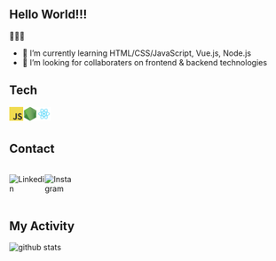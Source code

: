 ## Hello World!!!
👋👋👋


- 🌱 I’m currently learning HTML/CSS/JavaScript, Vue.js, Node.js 
- 👯 I’m looking for collaboraters on frontend & backend technologies

## Tech
<img align="left" src="https://raw.githubusercontent.com/github/explore/80688e429a7d4ef2fca1e82350fe8e3517d3494d/topics/javascript/javascript.png" width="25" height="25" />
<img align="left" src="https://raw.githubusercontent.com/github/explore/80688e429a7d4ef2fca1e82350fe8e3517d3494d/topics/nodejs/nodejs.png" width="25" height="25" />
<img align="left" src="https://raw.githubusercontent.com/github/explore/80688e429a7d4ef2fca1e82350fe8e3517d3494d/topics/react/react.png" width="25" height="25" />

<br/>
<br/>

## Contact
<div>
  <br/>
  <a href="https://www.linkedin.com/in/sametkamgul/" target="_blank">
    <img align="left" alt="Linkedin" width="64px" src="https://content.linkedin.com/content/dam/me/business/en-us/amp/brand-site/v2/bg/LI-Bug.svg.original.svg" />
  </a>
  <a href="https://www.instagram.com/sametkamgul/" target="_blank">
    <img align="left" alt="Instagram" width="50px" src="https://cdn-icons-png.flaticon.com/512/1400/1400845.png" />
  </a>
</div>

<br/>
<br/>
<br/>

## My Activity

<img src="https://github-readme-stats.vercel.app/api/top-langs/?username=sametkamgul&layout=compact&theme=dark" alt="github stats">  

